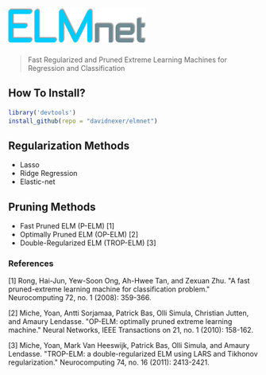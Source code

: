 ![elmnet R package](elmnet_logo.png)
======================================================================
> Fast Regularized and Pruned Extreme Learning Machines for Regression and Classification

## How To Install?
```r
library('devtools')
install_github(repo = "davidnexer/elmnet")
```

## Regularization Methods
* Lasso
* Ridge Regression
* Elastic-net

## Pruning Methods
* Fast Pruned ELM (P-ELM) [1]
* Optimally Pruned ELM (OP-ELM) [2]
* Double-Regularized ELM (TROP-ELM) [3]

### References
[1] Rong, Hai-Jun, Yew-Soon Ong, Ah-Hwee Tan, and Zexuan Zhu. "A fast pruned-extreme learning machine for classification problem." Neurocomputing 72, no. 1 (2008): 359-366.

[2] Miche, Yoan, Antti Sorjamaa, Patrick Bas, Olli Simula, Christian Jutten, and Amaury Lendasse. "OP-ELM: optimally pruned extreme learning machine." Neural Networks, IEEE Transactions on 21, no. 1 (2010): 158-162.

[3] Miche, Yoan, Mark Van Heeswijk, Patrick Bas, Olli Simula, and Amaury Lendasse. "TROP-ELM: a double-regularized ELM using LARS and Tikhonov regularization." Neurocomputing 74, no. 16 (2011): 2413-2421.
